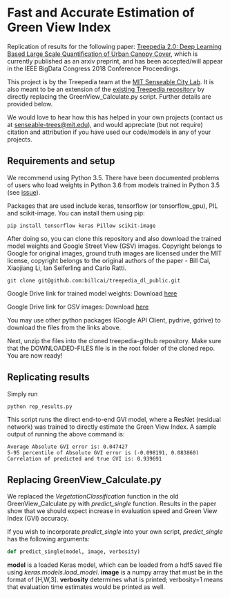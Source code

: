 # Fast and Accurate Estimation of Green View Index
Replication of results for the following paper: [Treepedia 2.0: Deep Learning Based Large Scale Quantification of Urban Canopy Cover](https://arxiv.org/abs/1808.04754), which is currently published as an arxiv preprint, and has been accepted/will appear in the IEEE BigData Congress 2018 Conference Proceedings.

This project is by the Treepedia team at the [MIT Senseable City Lab](http://senseable.mit.edu). It is also meant to be an extension of the [existing Treepedia repository](https://github.com/mittrees/Treepedia_Public) by directly replacing the GreenView_Calculate.py script. Further details are provided below.

We would love to hear how this has helped in your own projects (contact us at [senseable-trees@mit.edu](mailto:senseable-trees@mit.edu)), and would appreciate (but not require) citation and attribution if you have used our code/models in any of your projects.

## Requirements and setup

We recommend using Python 3.5. There have been documented problems of users who load weights in Python 3.6 from models trained in Python 3.5 (see [issue](https://github.com/keras-team/keras/issues/9595)).

Packages that are used include keras, tensorflow (or tensorflow_gpu), PIL and scikit-image. You can install them using pip:
```
pip install tensorflow keras Pillow scikit-image
```

After doing so, you can clone this repository and also download the trained model weights and Google Street View (GSV) images. Copyright belongs to Google for original images, ground truth images are licensed under the MIT license, copyright belongs to the original authors of the paper - Bill Cai, Xiaojiang Li, Ian Seiferling and Carlo Ratti.

```
git clone git@github.com:billcai/treepedia_dl_public.git
```

Google Drive link for trained model weights: Download [here](https://drive.google.com/open?id=1A9IoXdKYolJ3G8TdTrYaqHlh3rKZ5wo8)

Google Drive link for GSV images: Download [here](https://drive.google.com/open?id=1F0B4D8DEtJOXFb_j6tN0V41qjVK-uKNL)

You may use other python packages (Google API Client, pydrive, gdrive) to download the files from the links above.

Next, unzip the files into the cloned treepedia-github repository. Make sure that the DOWNLOADED-FILES file is in the root folder of the cloned repo. You are now ready!

## Replicating results

Simply run 

```
python rep_results.py
```

This script runs the direct end-to-end GVI model, where a ResNet (residual network) was trained to directly estimate the Green View Index. A sample output of running the above command is:

```
Average Absolute GVI error is: 0.047427
5-95 percentile of Absolute GVI error is (-0.098191, 0.083860)
Correlation of predicted and true GVI is: 0.939691
```

## Replacing GreenView_Calculate.py

We replaced the *VegetationClassification* function in the old GreenView_Calculate.py with *predict_single* function. Results in the paper show that we should expect increase in evaluation speed and Green View Index (GVI) accuracy. 

If you wish to incorporate *predict_single* into your own script, *predict_single* has the following arguments:
```python
def predict_single(model, image, verbosity)
```

**model** is a loaded Keras model, which can be loaded from a hdf5 saved file using *keras.models.load_model*. **image** is a numpy array that must be in the format of [H,W,3]. **verbosity** determines what is printed; verbosity=1 means that evaluation time estimates would be printed as well.


